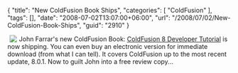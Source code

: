 {
	"title": "New ColdFusion Book Ships",
	"categories": [
		"ColdFusion"
	],
	"tags": [],
	"date": "2008-07-02T13:07:00+06:00",
	"url": "/2008/07/02/New-ColdFusion-Book-Ships",
	"guid": "2910"
}

<img src="https://static.raymondcamden.com/images/cfjedi/cfdt2.jpg" align="left" hspace="5"> John Farrar's new ColdFusion Book: <a href="http://www.packtpub.com/coldfusion-8-developer-tutorial/book">ColdFusion 8 Developer Tutorial</a> is now shipping. You can even buy an electronic version for immediate download (from what I can tell). It covers ColdFusion up to the most recent update, 8.0.1. Now to guilt John into a free review copy...
<br clear="left">